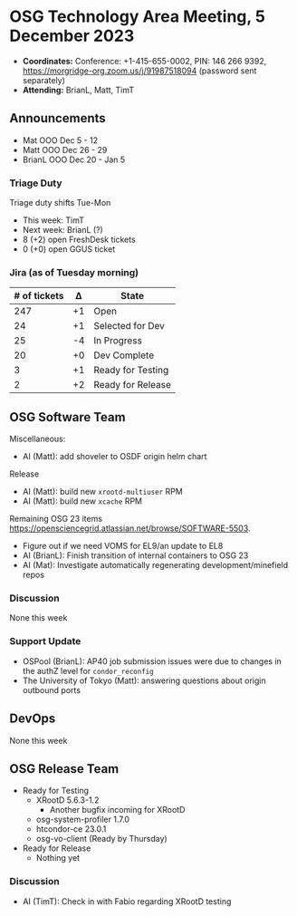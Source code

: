 # OSG Technology Area Meeting, 5 December 2023

-   **Coordinates:** Conference: +1-415-655-0002, PIN: 146 266 9392,
    <https://morgridge-org.zoom.us/j/91987518094> (password sent separately)
-   **Attending:** BrianL, Matt, TimT

## Announcements

-   Mat OOO Dec 5 - 12
-   Matt OOO Dec 26 - 29
-   BrianL OOO Dec 20 - Jan 5

### Triage Duty

Triage duty shifts Tue-Mon

-   This week: TimT
-   Next week: BrianL (?)
-   8 (+2) open FreshDesk tickets
-   0 (+0) open GGUS ticket

### Jira (as of Tuesday morning)

| # of tickets | &Delta; | State             |
|--------------|---------|-------------------|
| 247          | +1      | Open              |
| 24           | +1      | Selected for Dev  |
| 25           | -4      | In Progress       |
| 20           | +0      | Dev Complete      |
| 3            | +1      | Ready for Testing |
| 2            | +2      | Ready for Release |

## OSG Software Team

Miscellaneous:
-   AI (Matt): add shoveler to OSDF origin helm chart

Release
-   AI (Matt): build new `xrootd-multiuser` RPM
-   AI (Matt): build new `xcache` RPM

Remaining OSG 23 items <https://opensciencegrid.atlassian.net/browse/SOFTWARE-5503>.
-   Figure out if we need VOMS for EL9/an update to EL8
-   AI (BrianL): Finish transition of internal containers to OSG 23
-   AI (Mat): Investigate automatically regenerating development/minefield repos

### Discussion

None this week

### Support Update

-   OSPool (BrianL): AP40 job submission issues were due to changes in the authZ level for `condor_reconfig`
-   The University of Tokyo (Matt): answering questions about origin outbound ports

## DevOps

None this week

## OSG Release Team

-   Ready for Testing
    -   XRootD 5.6.3-1.2
        -   Another bugfix incoming for XRootD
    -   osg-system-profiler 1.7.0
    -   htcondor-ce 23.0.1
    -   osg-vo-client (Ready by Thursday)
-   Ready for Release
    -   Nothing yet
 
### Discussion

-  AI (TimT): Check in with Fabio regarding XRootD testing
